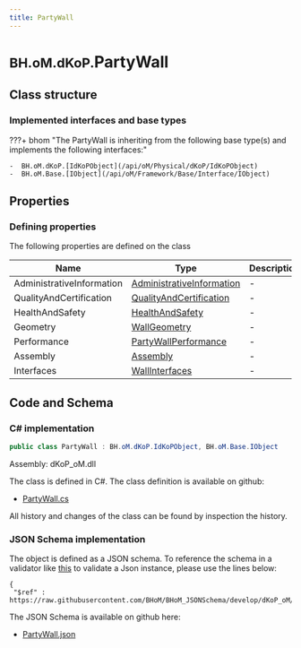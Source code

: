 ```yaml
---
title: PartyWall
---
```


# <small>BH.oM.dKoP.</small>**PartyWall**



## Class structure

### Implemented interfaces and base types

???+ bhom "The PartyWall is inheriting from the following base type(s) and implements the following interfaces:"

    -  BH.oM.dKoP.[IdKoPObject](/api/oM/Physical/dKoP/IdKoPObject)
    -  BH.oM.Base.[IObject](/api/oM/Framework/Base/Interface/IObject)


## Properties



### Defining properties

The following properties are defined on the class

| Name             | Type             | Description      | Quantity         |
|------------------|------------------|------------------|------------------|
| AdministrativeInformation | [AdministrativeInformation](/api/oM/Physical/dKoP/AdministrativeInformation/AdministrativeInformation) | - | - |
| QualityAndCertification | [QualityAndCertification](/api/oM/Physical/dKoP/QualityAndCertification/QualityAndCertification) | - | - |
| HealthAndSafety | [HealthAndSafety](/api/oM/Physical/dKoP/HealthAndSafety/HealthAndSafety) | - | - |
| Geometry | [WallGeometry](/api/oM/Physical/dKoP/Geometry/WallGeometry) | - | - |
| Performance | [PartyWallPerformance](/api/oM/Physical/dKoP/Perfomance/PartyWallPerformance) | - | - |
| Assembly | [Assembly](/api/oM/Physical/dKoP/Assembly/Assembly) | - | - |
| Interfaces | [WallInterfaces](/api/oM/Physical/dKoP/Interfaces/WallInterfaces) | - | - |


## Code and Schema

### C# implementation

``` C# title="C#"
public class PartyWall : BH.oM.dKoP.IdKoPObject, BH.oM.Base.IObject
```

Assembly: dKoP_oM.dll

The class is defined in C#. The class definition is available on github:

- [PartyWall.cs](https://github.com/BHoM/dKoP_Toolkit/blob/develop/dKoP_oM/Schemas\PartyWall.cs)

All history and changes of the class can be found by inspection the history.
### JSON Schema implementation

The object is defined as a JSON schema. To reference the schema in a validator like [this](https://www.jsonschemavalidator.net/) to validate a Json instance, please use the lines below:

``` { .json .copy .select } title="JSON Schema"
{
 "$ref" : https://raw.githubusercontent.com/BHoM/BHoM_JSONSchema/develop/dKoP_oM/PartyWall.json}
```

The JSON Schema is available on github here:

- [PartyWall.json](https://github.com/BHoM/BHoM_JSONSchema/blob/develop/dKoP_oM/PartyWall.json)
